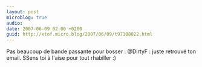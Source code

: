 ```yaml
---
layout: post
microblog: true
audio: 
date: 2007-06-09 02:00 +0200
guid: http://xtof.micro.blog/2007/06/09/t97108022.html
---
```

Pas beaucoup de bande passante pour bosser : @DirtyF : juste retrouvé ton email. SSens toi à l'aise pour tout rhabiller :)
